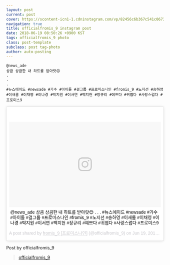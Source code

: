 ```yaml
---
layout: post
current: post
cover: https://scontent-icn1-1.cdninstagram.com/vp/82456c6b367c541c0673efdafac20686/5B2CB0EC/t51.2885-15/e35/34435052_1192125410929759_5736343395526246400_n.jpg
navigation: true
title: officialfromis_9 instagram post
date: 2018-06-19 08:50:26 +0900 KST
tags: officialfromis_9 photo
class: post-template
subclass: post tag-photo
author: auto-posting
---
```


```
@news_ade  
상큼 상큼한 내 하트를 받아랏😊  
.  
.  
.  
#뉴스에이드 #newsade #가수 #아이돌 #걸그룹 #프로미스나인 #fromis_9 #노지선 #송하영 #이새롬 #이채영 #이나경 #박지원 #이서연 #백지헌 #장규리 #예쁘다 #귀엽다 #사랑스럽다 #프로미스9
```

<blockquote class="instagram-media" data-instgrm-captioned data-instgrm-permalink="https://www.instagram.com/p/BkMzv42FJTj/" data-instgrm-version="8" style=" background:#FFF; border:0; border-radius:3px; box-shadow:0 0 1px 0 rgba(0,0,0,0.5),0 1px 10px 0 rgba(0,0,0,0.15); margin: 1px; max-width:658px; padding:0; width:99.375%; width:-webkit-calc(100% - 2px); width:calc(100% - 2px);"><div style="padding:8px;"> <div style=" background:#F8F8F8; line-height:0; margin-top:40px; padding:28.125% 0; text-align:center; width:100%;"> <div style=" background:url(data:image/png;base64,iVBORw0KGgoAAAANSUhEUgAAACwAAAAsCAMAAAApWqozAAAABGdBTUEAALGPC/xhBQAAAAFzUkdCAK7OHOkAAAAMUExURczMzPf399fX1+bm5mzY9AMAAADiSURBVDjLvZXbEsMgCES5/P8/t9FuRVCRmU73JWlzosgSIIZURCjo/ad+EQJJB4Hv8BFt+IDpQoCx1wjOSBFhh2XssxEIYn3ulI/6MNReE07UIWJEv8UEOWDS88LY97kqyTliJKKtuYBbruAyVh5wOHiXmpi5we58Ek028czwyuQdLKPG1Bkb4NnM+VeAnfHqn1k4+GPT6uGQcvu2h2OVuIf/gWUFyy8OWEpdyZSa3aVCqpVoVvzZZ2VTnn2wU8qzVjDDetO90GSy9mVLqtgYSy231MxrY6I2gGqjrTY0L8fxCxfCBbhWrsYYAAAAAElFTkSuQmCC); display:block; height:44px; margin:0 auto -44px; position:relative; top:-22px; width:44px;"></div></div> <p style=" margin:8px 0 0 0; padding:0 4px;"> <a href="https://www.instagram.com/p/BkMzv42FJTj/" style=" color:#000; font-family:Arial,sans-serif; font-size:14px; font-style:normal; font-weight:normal; line-height:17px; text-decoration:none; word-wrap:break-word;" target="_blank">@news_ade 상큼 상큼한 내 하트를 받아랏😊 . . . #뉴스에이드 #newsade #가수 #아이돌 #걸그룹 #프로미스나인 #fromis_9 #노지선 #송하영 #이새롬 #이채영 #이나경 #박지원 #이서연 #백지헌 #장규리 #예쁘다 #귀엽다 #사랑스럽다 #프로미스9</a></p> <p style=" color:#c9c8cd; font-family:Arial,sans-serif; font-size:14px; line-height:17px; margin-bottom:0; margin-top:8px; overflow:hidden; padding:8px 0 7px; text-align:center; text-overflow:ellipsis; white-space:nowrap;">A post shared by <a href="https://www.instagram.com/officialfromis_9/" style=" color:#c9c8cd; font-family:Arial,sans-serif; font-size:14px; font-style:normal; font-weight:normal; line-height:17px;" target="_blank"> fromis_9 [프로미스나인]</a> (@officialfromis_9) on <time style=" font-family:Arial,sans-serif; font-size:14px; line-height:17px;" datetime="2018-06-19T08:50:26+00:00">Jun 19, 2018 at 1:50am PDT</time></p></div></blockquote>
<script async defer src="//www.instagram.com/embed.js"></script>

Post by officialfromis_9

> [officialfromis_9](https://www.instagram.com/officialfromis_9)